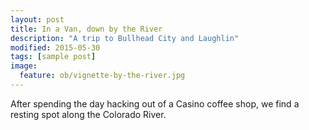 ```yaml
---
layout: post
title: In a Van, down by the River
description: "A trip to Bullhead City and Laughlin"
modified: 2015-05-30
tags: [sample post]
image:
  feature: ob/vignette-by-the-river.jpg
---
```


After spending the day hacking out of a Casino coffee shop, we find a resting spot along the Colorado River.
